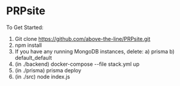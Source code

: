 # PRPsite

To Get Started:
1. Git clone https://github.com/above-the-line/PRPsite.git
2. npm install
3. If you have any running MongoDB instances, delete:
     a) prisma
     b) default_default
4. (in ./backend) docker-compose --file stack.yml up
5. (in ./prisma) prisma deploy
6. (in ./src) node index.js  